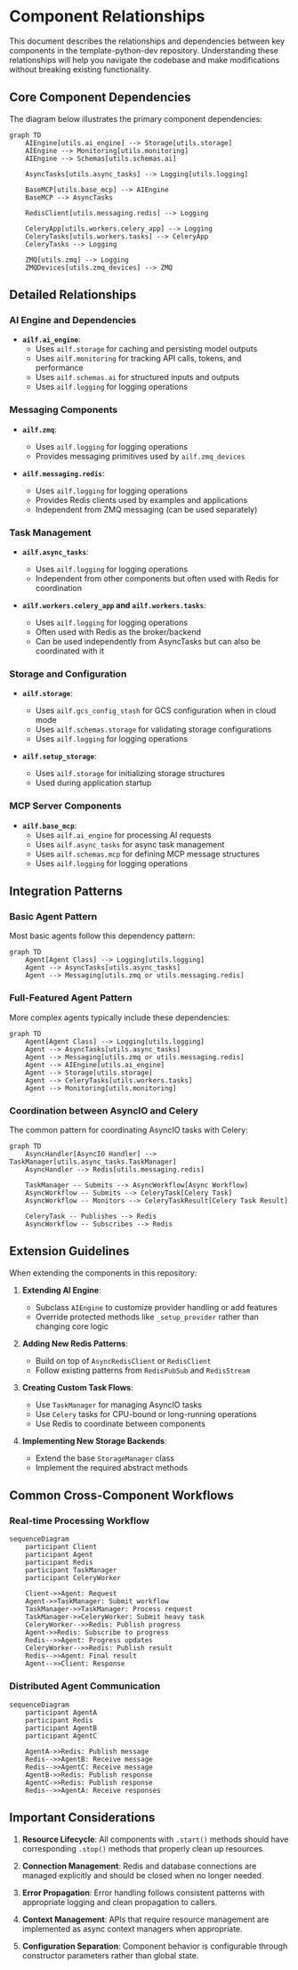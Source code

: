 # Component Relationships

This document describes the relationships and dependencies between key components in the template-python-dev repository. Understanding these relationships will help you navigate the codebase and make modifications without breaking existing functionality.

## Core Component Dependencies

The diagram below illustrates the primary component dependencies:

```mermaid
graph TD
    AIEngine[utils.ai_engine] --> Storage[utils.storage]
    AIEngine --> Monitoring[utils.monitoring]
    AIEngine --> Schemas[utils.schemas.ai]
    
    AsyncTasks[utils.async_tasks] --> Logging[utils.logging]
    
    BaseMCP[utils.base_mcp] --> AIEngine
    BaseMCP --> AsyncTasks
    
    RedisClient[utils.messaging.redis] --> Logging
    
    CeleryApp[utils.workers.celery_app] --> Logging
    CeleryTasks[utils.workers.tasks] --> CeleryApp
    CeleryTasks --> Logging
    
    ZMQ[utils.zmq] --> Logging
    ZMQDevices[utils.zmq_devices] --> ZMQ
```

## Detailed Relationships

### AI Engine and Dependencies

- **`ailf.ai_engine`**:
  - Uses `ailf.storage` for caching and persisting model outputs
  - Uses `ailf.monitoring` for tracking API calls, tokens, and performance
  - Uses `ailf.schemas.ai` for structured inputs and outputs
  - Uses `ailf.logging` for logging operations

### Messaging Components

- **`ailf.zmq`**:
  - Uses `ailf.logging` for logging operations
  - Provides messaging primitives used by `ailf.zmq_devices`

- **`ailf.messaging.redis`**:
  - Uses `ailf.logging` for logging operations
  - Provides Redis clients used by examples and applications
  - Independent from ZMQ messaging (can be used separately)

### Task Management

- **`ailf.async_tasks`**:
  - Uses `ailf.logging` for logging operations
  - Independent from other components but often used with Redis for coordination

- **`ailf.workers.celery_app` and `ailf.workers.tasks`**:
  - Uses `ailf.logging` for logging operations
  - Often used with Redis as the broker/backend
  - Can be used independently from AsyncTasks but can also be coordinated with it

### Storage and Configuration

- **`ailf.storage`**:
  - Uses `ailf.gcs_config_stash` for GCS configuration when in cloud mode
  - Uses `ailf.schemas.storage` for validating storage configurations
  - Uses `ailf.logging` for logging operations

- **`ailf.setup_storage`**:
  - Uses `ailf.storage` for initializing storage structures
  - Used during application startup

### MCP Server Components

- **`ailf.base_mcp`**:
  - Uses `ailf.ai_engine` for processing AI requests
  - Uses `ailf.async_tasks` for async task management
  - Uses `ailf.schemas.mcp` for defining MCP message structures
  - Uses `ailf.logging` for logging operations

## Integration Patterns

### Basic Agent Pattern

Most basic agents follow this dependency pattern:

```mermaid
graph TD
    Agent[Agent Class] --> Logging[utils.logging]
    Agent --> AsyncTasks[utils.async_tasks]
    Agent --> Messaging[utils.zmq or utils.messaging.redis]
```

### Full-Featured Agent Pattern

More complex agents typically include these dependencies:

```mermaid
graph TD
    Agent[Agent Class] --> Logging[utils.logging]
    Agent --> AsyncTasks[utils.async_tasks]
    Agent --> Messaging[utils.zmq or utils.messaging.redis]
    Agent --> AIEngine[utils.ai_engine]
    Agent --> Storage[utils.storage]
    Agent --> CeleryTasks[utils.workers.tasks]
    Agent --> Monitoring[utils.monitoring]
```

### Coordination between AsyncIO and Celery

The common pattern for coordinating AsyncIO tasks with Celery:

```mermaid
graph TD
    AsyncHandler[AsyncIO Handler] --> TaskManager[utils.async_tasks.TaskManager]
    AsyncHandler --> Redis[utils.messaging.redis]
    
    TaskManager -- Submits --> AsyncWorkflow[Async Workflow]
    AsyncWorkflow -- Submits --> CeleryTask[Celery Task]
    AsyncWorkflow -- Monitors --> CeleryTaskResult[Celery Task Result]
    
    CeleryTask -- Publishes --> Redis
    AsyncWorkflow -- Subscribes --> Redis
```

## Extension Guidelines

When extending the components in this repository:

1. **Extending AI Engine**:
   - Subclass `AIEngine` to customize provider handling or add features
   - Override protected methods like `_setup_provider` rather than changing core logic

2. **Adding New Redis Patterns**:
   - Build on top of `AsyncRedisClient` or `RedisClient`
   - Follow existing patterns from `RedisPubSub` and `RedisStream`

3. **Creating Custom Task Flows**:
   - Use `TaskManager` for managing AsyncIO tasks
   - Use `Celery` tasks for CPU-bound or long-running operations
   - Use Redis to coordinate between components

4. **Implementing New Storage Backends**:
   - Extend the base `StorageManager` class
   - Implement the required abstract methods

## Common Cross-Component Workflows

### Real-time Processing Workflow

```mermaid
sequenceDiagram
    participant Client
    participant Agent
    participant Redis
    participant TaskManager
    participant CeleryWorker

    Client->>Agent: Request
    Agent->>TaskManager: Submit workflow
    TaskManager->>TaskManager: Process request
    TaskManager->>CeleryWorker: Submit heavy task
    CeleryWorker-->>Redis: Publish progress
    Agent->>Redis: Subscribe to progress
    Redis-->>Agent: Progress updates
    CeleryWorker-->>Redis: Publish result
    Redis-->>Agent: Final result
    Agent-->>Client: Response
```

### Distributed Agent Communication

```mermaid
sequenceDiagram
    participant AgentA
    participant Redis
    participant AgentB
    participant AgentC

    AgentA->>Redis: Publish message
    Redis-->>AgentB: Receive message
    Redis-->>AgentC: Receive message
    AgentB->>Redis: Publish response
    AgentC->>Redis: Publish response
    Redis-->>AgentA: Receive responses
```

## Important Considerations

1. **Resource Lifecycle**: All components with `.start()` methods should have corresponding `.stop()` methods that properly clean up resources.

2. **Connection Management**: Redis and database connections are managed explicitly and should be closed when no longer needed.

3. **Error Propagation**: Error handling follows consistent patterns with appropriate logging and clean propagation to callers.

4. **Context Management**: APIs that require resource management are implemented as async context managers when appropriate.

5. **Configuration Separation**: Component behavior is configurable through constructor parameters rather than global state.
